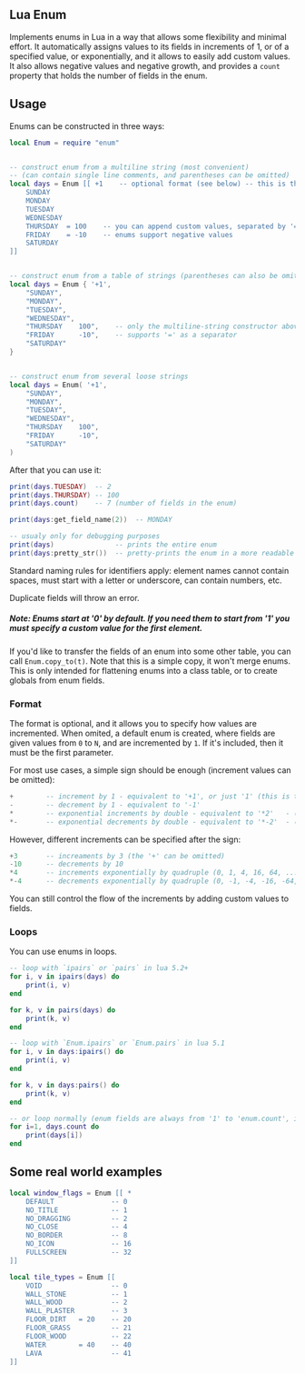 ## Lua Enum
Implements enums in Lua in a way that allows some flexibility and minimal effort. It automatically assigns values to its fields in increments of 1, or of a specified value, or exponentially, and it allows to easily add custom values. It also allows negative values and negative growth, and provides a `count` property that holds the number of fields in the enum.

## Usage

Enums can be constructed in three ways:

```lua
local Enum = require "enum" 


-- construct enum from a multiline string (most convenient)
-- (can contain single line comments, and parentheses can be omitted)
local days = Enum [[ +1    -- optional format (see below) -- this is the default format
    SUNDAY             
    MONDAY             
    TUESDAY            
    WEDNESDAY
    THURSDAY  = 100    -- you can append custom values, separated by '=' or just white-space
    FRIDAY    = -10    -- enums support negative values
    SATURDAY
]]


-- construct enum from a table of strings (parentheses can also be omitted)
local days = Enum { '+1',
    "SUNDAY", 
    "MONDAY", 
    "TUESDAY", 
    "WEDNESDAY", 
    "THURSDAY    100",    -- only the multiline-string constructor above
    "FRIDAY      -10",    -- supports '=' as a separator
    "SATURDAY"
}


-- construct enum from several loose strings
local days = Enum( '+1',    
    "SUNDAY", 
    "MONDAY",
    "TUESDAY",
    "WEDNESDAY",
    "THURSDAY    100",
    "FRIDAY      -10",
    "SATURDAY"
)

```
After that you can use it:
```lua
print(days.TUESDAY)  -- 2
print(days.THURSDAY) -- 100
print(days.count)    -- 7 (number of fields in the enum)

print(days:get_field_name(2))  -- MONDAY

-- usualy only for debugging purposes
print(days)               -- prints the entire enum
print(days:pretty_str())  -- pretty-prints the enum in a more readable form
```

Standard naming rules for identifiers apply: element names cannot contain spaces, must start with a letter or underscore, can contain numbers, etc.

Duplicate fields will throw an error.

##### Note: Enums start at '0' by default. If you need them to start from '1' you must specify a custom value for the first element.

If you'd like to transfer the fields of an enum into some other table, you can call `Enum.copy_to(t)`. Note that this is a simple copy, it won't merge enums. This is only intended for flattening enums into a class table, or to create globals from enum fields.



### Format

The format is optional, and it allows you to specify how values are incremented. When omited, a default enum is created, where fields are given values from `0` to `N`, and are incremented by `1`. If it's included, then it must be the first parameter.

For most use cases, a simple sign should be enough (increment values can be omitted):
```lua
+        -- increment by 1 - equivalent to '+1', or just '1' (this is the default, so it can be omited entirely)
-        -- decrement by 1 - equivalent to '-1'
*        -- exponential increments by double - equivalent to '*2'   - (0, 1, 2, 4, 8, 16, ...)
*-       -- exponential decrements by double - equivalent to '*-2'  - (0, -1, -2, -4, -8, -16, ...)
```

However, different increments can be specified after the sign:

```lua
+3       -- increaments by 3 (the '+' can be omitted)
-10      -- decrements by 10
*4       -- increments exponentially by quadruple (0, 1, 4, 16, 64, ...)
*-4      -- decrements exponentially by quadruple (0, -1, -4, -16, -64, ...)
```

You can still control the flow of the increments by adding custom values to fields.


### Loops

You can use enums in loops.
```lua
-- loop with `ipairs` or `pairs` in lua 5.2+
for i, v in ipairs(days) do
    print(i, v)
end

for k, v in pairs(days) do
    print(k, v)
end

-- loop with `Enum.ipairs` or `Enum.pairs` in lua 5.1
for i, v in days:ipairs() do 
    print(i, v)
end

for k, v in days:pairs() do 
    print(k, v)
end

-- or loop normally (enum fields are always from '1' to 'enum.count', independently of their values)
for i=1, days.count do
    print(days[i])
end
```

## Some real world examples

```lua
local window_flags = Enum [[ *
    DEFAULT              -- 0 
    NO_TITLE             -- 1
    NO_DRAGGING          -- 2
    NO_CLOSE             -- 4
    NO_BORDER            -- 8
    NO_ICON              -- 16
    FULLSCREEN           -- 32
]]
```

```lua
local tile_types = Enum [[
    VOID                 -- 0
    WALL_STONE           -- 1
    WALL_WOOD            -- 2
    WALL_PLASTER         -- 3
    FLOOR_DIRT   = 20    -- 20
    FLOOR_GRASS          -- 21
    FLOOR_WOOD           -- 22
    WATER        = 40    -- 40
    LAVA                 -- 41
]]
```
